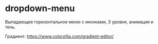 # dropdown-menu
Выпадающее горизонтальное меню с иконками, 3 уровня, анимация и тень.

Градиент: https://www.colorzilla.com/gradient-editor/
